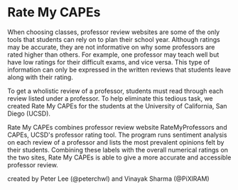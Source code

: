 # Rate My CAPEs

When choosing classes, professor review websites are some of the only tools that students can rely on to plan their school year.
Although ratings may be accurate, they are not informative on why some professors are rated higher than others. For example, one professor may teach well but have low ratings for their difficult exams, and vice versa. This type of information can only be expressed in the written reviews that students leave along with their rating.

To get a wholistic review of a professor, students must read through each review listed under a professor. To help eliminate this tedious task, we created Rate My CAPEs for the students at the University of California, San Diego (UCSD).

Rate My CAPEs combines professor review website RateMyProfessors and CAPEs, UCSD's professor rating tool. The program runs sentiment analysis on each review of a professor and lists the most prevalent opinions felt by their students. Combining these labels with the overall numerical ratings on the two sites, Rate My CAPEs is able to give a more accurate and accessible professor review.


created by Peter Lee (@peterchwl) and Vinayak Sharma (@PiXlRAM)
